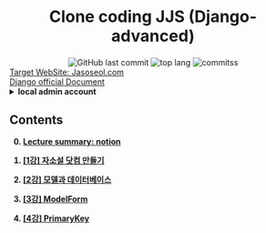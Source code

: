 <h1 align="center">Clone coding JJS (Django-advanced)</h1>

<div align="center">
  <img alt="GitHub last commit" align="center"
    src="https://img.shields.io/github/last-commit/4923/Jasoseol.com">
  <img alt="top lang" align="center" src="https://img.shields.io/github/languages/top/4923/Jasoseol.com">
  <img alt="commitss" align="center" src="https://img.shields.io/github/commit-activity/m/4923/Jasoseol.com">
</div>
<a href = "https://jasoseol.com">Target WebSite: Jasoseol.com </a><br>
<a href = "https://docs.djangoproject.com/ko/3.1/contents/">Django official Document </a><br>

<details>
<summary> 
<b>local admin account<b>
</summary>
<b>ID<b>: admin <br>
<b>PW<b>: 1111
</details>

## Contents

0. [Lecture summary: notion](https://www.notion.so/68971c4ea7e948d1b1d994cfa99ac35b)

1. [[1강] 자소설 닷컴 만들기](https://github.com/4923/Jasoseol.com/blob/master/jasoseol_1.ipynb)

2. [[2강] 모델과 데이터베이스](https://github.com/4923/Jasoseol.com/blob/master/jasoseol_2.ipynb)

3. [[3강] ModelForm](https://github.com/4923/Jasoseol.com/blob/master/jasoseol_3.ipynb)

4. [[4강] PrimaryKey](https://github.com/4923/Jasoseol.com/blob/master/jasoseol_4.ipynb)